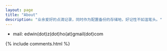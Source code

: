 ```yaml
---
layout: page
title: "About"
description: "业余爱好的点滴记录，同时作为配置备份的存储地，好记性不如滥笔头。"
---
```



- <i class="icon-mail"></i>mail:  edwin(dot)z(dot)ho(at)gmail(dot)com


{% include comments.html %}
